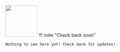 <!--
---
title: "Eclipse"
description: "Eclipse is an integrated development environment used in computer programming. It contains a base workspace and an extensible plug-in system for customizing the environment. It is the second-most-popular IDE for Java development, and, until 2016, was the most popular."
tags: "ide plugins"
icon: "https://awesome-astra.github.io/docs/img/eclipse/eclipse.svg"
coming_soon: “true”
developer_title: "Eclipse Foundation"
developer_url: "https://www.eclipse.org/downloads/"
links:
- title: "Eclipse Install"
  url: "https://www.eclipse.org/downloads/"
---
-->

<div class="nosurface" markdown="1">
<img src="https://awesome-astra.github.io/docs/img/eclipse/Eclipse-Luna-Logo.svg.png" height="100px" />
!!! note "Check back soon"

    Nothing to see here yet! Check back for updates! 
</div>